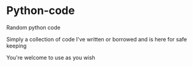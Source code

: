 # Python-code
Random python code

Simply a collection of code I've written or borrowed and is here for safe keeping

You're welcome to use as you wish

